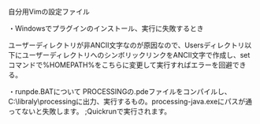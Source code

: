 自分用Vimの設定ファイル

・Windowsでプラグインのインストール、実行に失敗するとき

  ユーザーディレクトリが非ANCII文字なのが原因なので、Usersディレクトリ以下にユーザーディレクトリへのシンボリックリンクをANCII文字で作成し、setコマンドで%HOMEPATH%をこちらに変更して実行すればエラーを回避できる。

・runpde.BATについて
  PROCESSINGの.pdeファイルをコンパイルし、C:\libraly\processingに出力、実行するもの。processing-java.exeにパスが通ってないと失敗します。
;Quickrunで実行されます。
